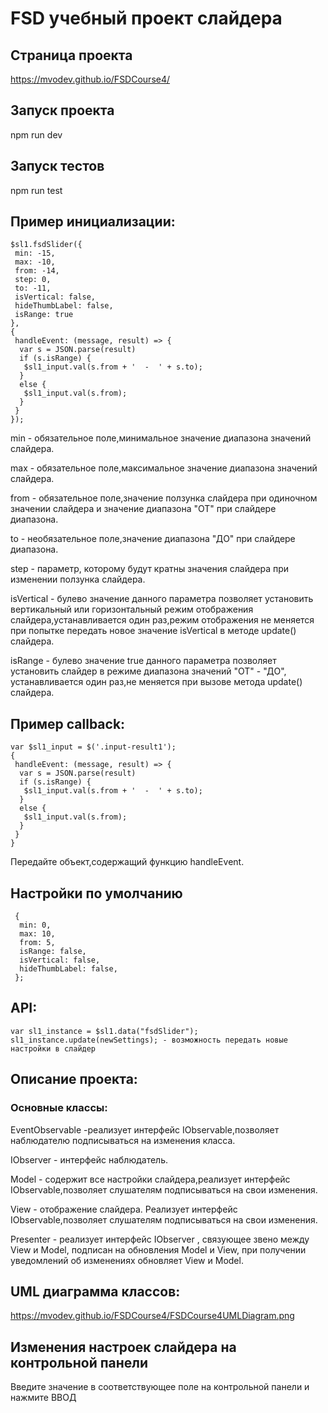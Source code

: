 # FSD учебный проект слайдера
## Страница проекта
https://mvodev.github.io/FSDCourse4/
## Запуск проекта
npm run dev
## Запуск тестов
npm run test
## Пример инициализации:
```
$sl1.fsdSlider({
 min: -15,
 max: -10,
 from: -14,
 step: 0,
 to: -11,
 isVertical: false,
 hideThumbLabel: false,
 isRange: true
}, 
{
 handleEvent: (message, result) => {
  var s = JSON.parse(result)
  if (s.isRange) {
   $sl1_input.val(s.from + '  -  ' + s.to);
  }
  else {
   $sl1_input.val(s.from);
  }
 }
});
```
min - обязательное поле,минимальное значение диапазона значений слайдера.

max - обязательное поле,максимальное значение диапазона значений слайдера.

from - обязательное поле,значение ползунка слайдера при одиночном значении слайдера
и значение диапазона "ОТ" при слайдере диапазона.

to - необязательное поле,значение диапазона "ДО" при слайдере диапазона.

step - параметр, которому будут кратны значения слайдера при изменении ползунка слайдера.

isVertical - булево значение данного параметра позволяет установить вертикальный или горизонтальный режим отображения слайдера,устанавливается один раз,режим отображения не меняется при попытке передать новое значение isVertical в методе update() слайдера.

isRange - булево значение true данного параметра позволяет установить слайдер в режиме диапазона значений "ОТ" - "ДО", устанавливается один раз,не меняется при вызове метода update() слайдера.

## Пример callback:
```
var $sl1_input = $('.input-result1');
{
 handleEvent: (message, result) => {
  var s = JSON.parse(result)
  if (s.isRange) {
   $sl1_input.val(s.from + '  -  ' + s.to);
  }
  else {
   $sl1_input.val(s.from);
  }
 }
}
```
Передайте объект,содержащий функцию handleEvent.
## Настройки по умолчанию
```
 {
  min: 0,
  max: 10,
  from: 5,
  isRange: false,
  isVertical: false,
  hideThumbLabel: false,
 };
 ```
 ## API:
 ```
 var sl1_instance = $sl1.data("fsdSlider");
 sl1_instance.update(newSettings); - возможность передать новые настройки в слайдер
 ```
## Описание проекта:
### Основные классы:
 EventObservable -реализует интерфейс IObservable,позволяет наблюдателю подписываться на изменения класса.

 IObserver - интерфейс наблюдатель.

 Model - содержит все настройки слайдера,реализует интерфейс IObservable,позволяет слушателям подписываться на свои изменения.

 View - отображение слайдера. Реализует интерфейс IObservable,позволяет слушателям подписываться на свои изменения.

 Presenter - реализует интерфейс IObserver , связующее звено между View и Model, подписан на обновления Model и View, при получении уведомлений об изменениях обновляет View и Model.

 ## UML диаграмма классов:
 https://mvodev.github.io/FSDCourse4/FSDCourse4UMLDiagram.png

 ## Изменения настроек слайдера на контрольной панели
 Введите значение в соответствующее поле на контрольной панели и нажмите ВВОД 